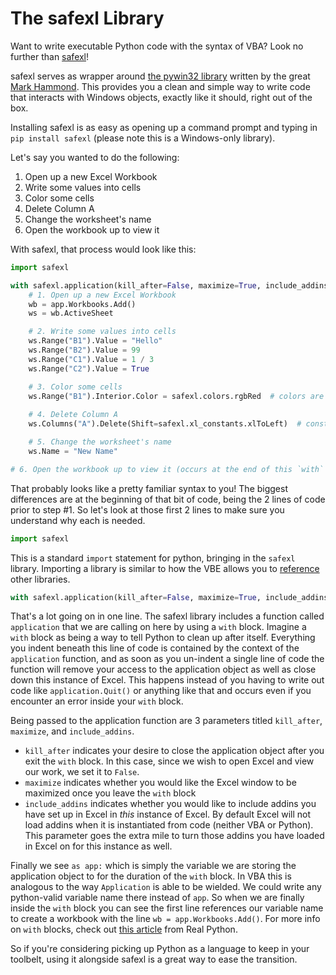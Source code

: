 # The safexl Library

Want to write executable Python code with the syntax of VBA? Look no further than [safexl](https://github.com/ThePoetCoder/safexl)!

safexl serves as wrapper around [the pywin32 library](https://github.com/mhammond/pywin32) written by the great [Mark Hammond](https://www.reddit.com/r/Python/comments/402ccx/help_me_appreciate_mark_hammond/). This provides you a clean and simple way to write code that interacts with Windows objects, exactly like it should, right out of the box.

Installing safexl is as easy as opening up a command prompt and typing in `pip install safexl` (please note this is a Windows-only library).

Let's say you wanted to do the following:
1. Open up a new Excel Workbook
2. Write some values into cells
3. Color some cells
4. Delete Column A
5. Change the worksheet's name
6. Open the workbook up to view it

With safexl, that process would look like this:
```python
import safexl

with safexl.application(kill_after=False, maximize=True, include_addins=True) as app:
    # 1. Open up a new Excel Workbook
    wb = app.Workbooks.Add()
    ws = wb.ActiveSheet

    # 2. Write some values into cells
    ws.Range("B1").Value = "Hello"
    ws.Range("B2").Value = 99
    ws.Range("C1").Value = 1 / 3
    ws.Range("C2").Value = True

    # 3. Color some cells
    ws.Range("B1").Interior.Color = safexl.colors.rgbRed  # colors are included
    
    # 4. Delete Column A
    ws.Columns("A").Delete(Shift=safexl.xl_constants.xlToLeft)  # constants are included

    # 5. Change the worksheet's name
    ws.Name = "New Name"

# 6. Open the workbook up to view it (occurs at the end of this `with` block when `kill_after=False` above)

```
That probably looks like a pretty familiar syntax to you! The biggest differences are at the beginning of that bit of code, being the 2 lines of code prior to step #1. So let's look at those first 2 lines to make sure you understand why each is needed.

```python
import safexl
```
This is a standard `import` statement for python, bringing in the `safexl` library. Importing a library is similar to how the VBE allows you to [reference](../master/posts/references.md) other libraries. 

```python
with safexl.application(kill_after=False, maximize=True, include_addins=True) as app:
```

That's a lot going on in one line. The safexl library includes a function called `application` that we are calling on here by using a `with` block. Imagine a `with` block as being a way to tell Python to clean up after itself. Everything you indent beneath this line of code is contained by the context of the `application` function, and as soon as you un-indent a single line of code the function will remove your access to the application object as well as close down this instance of Excel. This happens instead of you having to write out code like `application.Quit()` or anything like that and occurs even if you encounter an error inside your `with` block.

Being passed to the application function are 3 parameters titled `kill_after`, `maximize`, and `include_addins`. 
* `kill_after` indicates your desire to close the application object after you exit the `with` block. In this case, since we wish to open Excel and view our work, we set it to `False`.
* `maximize` indicates whether you would like the Excel window to be maximized once you leave the `with` block
* `include_addins` indicates whether you would like to include addins you have set up in Excel in *this* instance of Excel. By default Excel will not load addins when it is instantiated from code (neither VBA or Python). This parameter goes the extra mile to turn those addins you have loaded in Excel on for this instance as well.

Finally we see `as app:` which is simply the variable we are storing the application object to for the duration of the `with` block. In VBA this is analogous to the way `Application` is able to be wielded. We could write any python-valid variable name there instead of `app`. So when we are finally inside the `with` block you can see the first line references our variable name to create a workbook with the line `wb = app.Workbooks.Add()`. For more info on `with` blocks, check out [this article](https://realpython.com/python-keywords/#structure-keywords-def-class-with-as-pass-lambda) from Real Python.

So if you're considering picking up Python as a language to keep in your toolbelt, using it alongside safexl is a great way to ease the transition.
